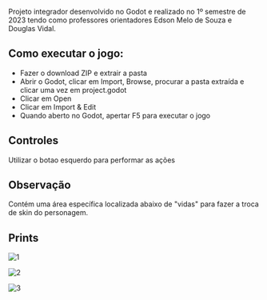 Projeto integrador desenvolvido no Godot e realizado no 1º semestre de 2023 tendo como professores orientadores Edson Melo de Souza e Douglas Vidal.

## Como executar o jogo:
- Fazer o download ZIP e extrair a pasta
- Abrir o Godot, clicar em Import, Browse, procurar a pasta extraída e clicar uma vez em project.godot
- Clicar em Open
- Clicar em Import & Edit 
- Quando aberto no Godot, apertar F5 para executar o jogo

## Controles
Utilizar o botao esquerdo para performar as ações

## Observação
Contém uma área específica localizada abaixo de "vidas" para fazer a troca de skin do personagem.

## Prints

![1](https://github.com/strazzit/ProjetoIntegrador01-2023/assets/92820788/938ab287-e2b0-47e6-9c2a-cb482821096e)

![2](https://github.com/strazzit/ProjetoIntegrador01-2023/assets/92820788/878e5034-6583-429e-8837-399e2a8447cc)

![3](https://github.com/strazzit/ProjetoIntegrador01-2023/assets/92820788/7b0ec5ba-a3c2-48c4-b885-9cf18744c0f6)

